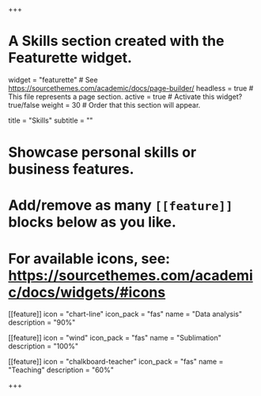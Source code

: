 +++
# A Skills section created with the Featurette widget.
widget = "featurette"  # See https://sourcethemes.com/academic/docs/page-builder/
headless = true  # This file represents a page section.
active = true  # Activate this widget? true/false
weight = 30  # Order that this section will appear.

title = "Skills"
subtitle = ""

# Showcase personal skills or business features.
# 
# Add/remove as many `[[feature]]` blocks below as you like.
# 
# For available icons, see: https://sourcethemes.com/academic/docs/widgets/#icons

[[feature]]
  icon = "chart-line"
  icon_pack = "fas"
  name = "Data analysis"
  description = "90%"
  
[[feature]]
  icon = "wind"
  icon_pack = "fas"
  name = "Sublimation"
  description = "100%"  
  
[[feature]]
  icon = "chalkboard-teacher"
  icon_pack = "fas"
  name = "Teaching"
  description = "60%"

+++
